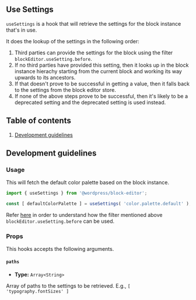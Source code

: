 ## Use Settings

`useSettings` is a hook that will retrieve the settings for the block instance that's in use.

It does the lookup of the settings in the following order:

1. Third parties can provide the settings for the block using the filter `blockEditor.useSetting.before`.
2. If no third parties have provided this setting, then it looks up in the block instance hierachy starting from the current block and working its way upwards to its ancestors.
3. If that doesn't prove to be successful in getting a value, then it falls back to the settings from the block editor store.
4. If none of the above steps prove to be successful, then it's likely to be a deprecated setting and the deprecated setting is used instead.

## Table of contents

1. [Development guidelines](#development-guidelines)

## Development guidelines

### Usage

This will fetch the default color palette based on the block instance.

```jsx
import { useSettings } from '@wordpress/block-editor';

const [ defaultColorPalette ] = useSettings( 'color.palette.default' );
```

Refer [here](https://github.com/WordPress/gutenberg/blob/HEAD/docs/how-to-guides/curating-the-editor-experience.md?plain=1#L330) in order to understand how the filter mentioned above `blockEditor.useSetting.before` can be used.

### Props

This hooks accepts the following arguments.

#### `paths`

-   **Type:** `Array<String>`

Array of paths to the settings to be retrieved. E.g., `[ 'typography.fontSizes' ]`
